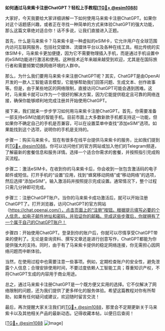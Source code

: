 **如何通过马来紫卡注册ChatGPT？轻松上手教程[[TG💪+ @esim1088](https://t.me/s/esim1088)]**

大家好，今天我要给大家详细讲解一下如何使用马来紫卡注册ChatGPT。如果你对这个话题感兴趣，或者正在寻找一种简单的方式来体验ChatGPT的强大功能，那么这篇文章绝对适合你！话不多说，让我们直接进入正题。

首先，什么是马来紫卡？马来紫卡是一种虚拟的eSIM卡，它允许用户在全球范围内访问互联网服务，包括社交媒体、流媒体平台以及各种在线工具。相比传统的实体SIM卡，马来紫卡更加便捷，因为它不需要物理插入手机，而是通过手机设置中的eSIM功能进行激活和使用。这种技术近年来越来越受到欢迎，尤其是在国际旅行者和需要频繁切换网络环境的人群中。

那么，为什么我们要用马来紫卡来注册ChatGPT呢？其实，ChatGPT是由OpenAI开发的一款人工智能语言模型，它能够帮助我们回答问题、生成文本、创作故事等。但是，由于某些地区的网络限制，直接访问ChatGPT可能会遇到困难。这时，马来紫卡就可以作为一个很好的解决方案，因为它能提供稳定且可靠的网络连接，确保你能够顺利地完成注册并开始使用ChatGPT。

接下来，我们就来一步步学习如何用马来紫卡注册ChatGPT。首先，你需要准备一部支持eSIM功能的智能手机。目前市面上大多数新款手机都支持这一功能，但如果你不确定自己的手机是否兼容，可以在设置菜单中查找“添加eSIM”选项。如果能找到这个选项，说明你的手机是支持的。

步骤一：购买马来紫卡。现在有很多在线平台提供马来紫卡的服务，比如我们提到的[TG💪+ @esim1088](https://t.me/s/esim1088)。你可以访问他们的官方网站或加入他们的Telegram频道，了解最新的套餐信息和服务详情。选择一个适合你需求的套餐，并按照指引完成购买流程。

步骤二：激活eSIM卡。在收到你的马来紫卡后，你会收到一张包含激活码的电子邮件或短信。打开手机的“设置”应用，找到“蜂窝移动网络”或“移动网络”的选项，然后选择“添加eSIM”。输入激活码并按照提示完成设置。通常情况下，整个过程只需几分钟即可完成。

步骤三：注册ChatGPT账户。当你的马来紫卡成功激活后，就可以开始注册ChatGPT了。打开浏览器，访问ChatGPT的官方网站（https://chat.openai.com/），点击页面上的“注册”按钮。根据提示填写必要的个人信息，如电子邮件地址和密码，并验证你的邮箱。完成这些步骤后，你就拥有了一个属于自己的ChatGPT账户！

步骤四：开始使用ChatGPT。登录到你的账户后，你就可以尽情享受ChatGPT带来的便利了。无论是查询资料、撰写文章还是进行创意写作，ChatGPT都能为你提供强大的支持。同时，由于有了马来紫卡提供的稳定网络连接，你无需担心因网络问题而中断体验。

当然，在使用过程中也需要注意一些事项。例如，定期检查账户的安全性，避免泄露个人信息；合理安排使用时间，不要过度依赖人工智能工具；尊重知识产权，不将ChatGPT生成的内容用于商业用途。

总之，通过马来紫卡注册ChatGPT是一个既方便又实用的选择。它不仅解决了网络限制的问题，还为我们提供了更多样化的服务体验。希望这篇教程对你有所帮助，如果有任何疑问或建议，欢迎随时留言交流！

最后，再次提醒大家关注我们的[TG💪+ @esim1088](https://t.me/s/esim1088)，那里会不定期更新关于马来紫卡以及其他相关产品的最新动态。记得收藏本帖，以便日后查阅！

[[TG💪+ @esim1088](https://t.me/s/esim1088) ![Image](https://i.postimg.cc/4NQfJmqS/Snipaste-2025-05-13-00-14-12.png)]